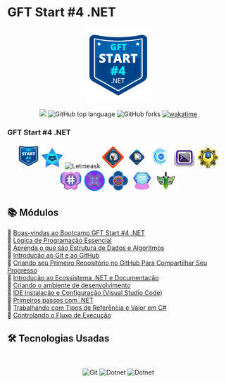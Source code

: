 # GFT Start #4 .NET
<p align="center">
  <img alt="Letmeask" src="assets/logo.png" width="150px">
</p>
<p align="center">
<img src="https://img.shields.io/github/license/mashape/apistatus.svg"/>
<img alt="GitHub top language" src="https://img.shields.io/github/languages/top/paulofreitas-py/DIO-GFT-Start-4-.NET">
<img alt="GitHub forks" src="https://img.shields.io/github/forks/paulofreitas-py/DIO-GFT-Start-4-.NET">
<a href="https://wakatime.com/badge/github/paulofreitas-py/DIO-GFT-Start-4-.NET"><img src="https://wakatime.com/badge/github/paulofreitas-py/DIO-GFT-Start-4-.NET.svg" alt="wakatime"></a>
</p>


### GFT Start #4 .NET
<p align="center">
  <img alt="Letmeask" src="assets/logo1.png" width="50px">
  <img alt="Letmeask" src="assets/logo2.png" width="50px">
  <img alt="Letmeask" src="assets/logo3.png" width="50px">
  <img alt="Letmeask" src="assets/logo4.png" width="50px">
  <img alt="Letmeask" src="assets/logo5.png" width="50px">
  <img alt="Letmeask" src="assets/logo6.png" width="50px">
  <img alt="Letmeask" src="assets/logo7.png" width="50px">
  <img alt="Letmeask" src="assets/logo8.png" width="50px">
  <img alt="Letmeask" src="assets/logo9.png" width="50px">
  <img alt="Letmeask" src="assets/logo10.png" width="50px">
  <img alt="Letmeask" src="assets/logo11.png" width="50px">
  <img alt="Letmeask" src="assets/logo12.png" width="50px">
  <img alt="Letmeask" src="assets/logo13.png" width="50px">
</p>

## 📚 Módulos

🔖 [Boas-vindas ao Bootcamp GFT Start #4 .NET]()<br>
🔖 [Lógica de Programação Essencial]()<br>
🔖 [Aprenda o que são Estrutura de Dados e Algoritmos]()<br>
🔖 [Introdução ao Git e ao GitHub]()<br>
🔖 [Criando seu Primeiro Repositório no GitHub Para Compartilhar Seu Progresso]()<br>
🔖 [Introdução ao Ecossistema .NET e Documentação]()<br>
🔖 [Criando o ambiente de desenvolvimento]()<br>
🔖 [IDE Instalação e Configuração (Visual Studio Code)]()<br>
🔖 [Primeiros passos com .NET]()<br>
🔖 [Trabalhando com Tipos de Referência e Valor em C#]()<br>
🔖 [Controlando o Fluxo de Execução]()<br>

## 🛠 Tecnologias Usadas
<br>
<p align="center">

  <img alt="Git" src="https://img.shields.io/badge/git%20-%23F05033.svg?&style=for-the-badge&logo=git&logoColor=white"/>
  <img alt="Dotnet" src="https://img.shields.io/badge/.net-9400D3.svg?&style=for-the-badge&logo=dotnet&logoColor=white"/>
  <img alt="Dotnet" src="https://img.shields.io/badge/c-Sharp-4682B4.svg?&style=for-the-badge&logo=csharp&logoColor=white"/>

